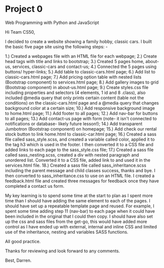 # Project 0

Web Programming with Python and JavaScript

Hi Team CS50,

I decided to create a website showing a family hobby, classic cars. I built the basic five page site using the following steps: -

1.) Created a webpages file with an HTML file for each webpage;
2.) Create head tags with title and links to bootstrap;
3.) Created 5 pages home, about-us, services, classic-cars and contact-us;
4.) Connected the 5 pages using buttons/ hyper-links;
5.) Add table to classic-cars.html page;
6.) Add list to classic-cars.html page;
7.) Add pricing option table with nested lists (Bootstrap component) to services.html page;
8.) Add gallery images to grid (Bootstrap component) in about-us.html page;
9.) Create styles.css file including properties and selectors (4 elements, 1 id and 8 .class), also included @media query that only prints certain content (table not the conditions) on the classic-cars.html page and a @media query that changes background color at a certain size;
10.) Add responsive background image to home.html page;
11.) Add footer to all pages;
12.) Add nav-bar for buttons to all pages;
13.) Add contact-us page with form (note- it isn't connected to notifications or database- likely future lesson!);
14.) Add transparent Jumbotron (Bootstrap component) on homepage;
15.) Add check our rental stock button to link home.html to classic-car.html page;
16.) Created a sass file called sass_style.scss, and created a variable called color, applied it to the tag h3 which is used in the footer. I then converted it to a CSS file and added links to each page to the sass_style.css file;
17.) Created a sass file called sass_nesting.scss, created a div with nested paragraph and unordered list. Converted it to a CSS file, added link to and used it in the services.html file.
18.) Created a sass file called sass_inheritance.scss including the parent message and child classes success, thanks and bye. I then converted to sass_inheritance.css to use on an HTML file. I created a feedback.html file and created three messages for feedback once they have completed a contact us form.  

My key learning is to spend some time at the start to plan as I spent more time than I should have adding the same element to each of the pages. I should have set up a repeatable template page and reused. For example, I spent some time adding step 11 (nav-bar) to each page when it could have been included in the original that I could then copy. I should have also set up the css and sass files from the get-go, this would have added more control as I have ended up with external, internal and inline CSS and limited use of the inheritance, nesting and variables SASS functions.  

All good practice.

Thanks for reviewing and look forward to any comments.

Best, Darren.      

